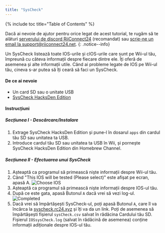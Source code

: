 ```yaml
---
title: "SysCheck"
---
```


{% include toc title="Table of Contents" %}

Dacă ai nevoie de ajutor pentru orice legat de acest tutorial, te rugăm să te alături [serverului de discord RiiConnect24](https://discord.gg/rc24) (recomandat) sau [scrie-ne un email la support@riiconnect24.net](mailto:support@riiconnect24.net).
{: .notice--info}

Un SysCheck listează toate IOS-urile și cIOS-urile care sunt pe Wii-ul tău, împreună cu câteva informații despre fiecare dintre ele. Îți oferă de asemenea și alte informații utile. Când ai probleme legate de IOS pe Wii-ul tău, cineva s-ar putea să îți ceară să faci un SysCheck.

#### De ce ai nevoie

* Un card SD sau o unitate USB
* [SysCheck HacksDen Edition](/assets/files/SysCheckHDE.zip)

#### Instrucțiuni
##### Secțiunea I - Descărcare/Instalare

1. Extrage SysCheck HacksDen Edition și pune-l în dosarul `apps` din cardul tău SD sau unitatea ta USB.
2. Introduce cardul tău SD sau unitatea ta USB în Wii, și pornește SysCheck HacksDen Edition din Homebrew Channel.

##### Secțiunea II - Efectuarea unui SysCheck

1. Așteaptă ca programul să primească niște informații despre Wii-ul tău.
2. Când "This IOS will be tested (Please select)" este afișat pe ecran, apasă A. ![Choose IOS](/images/SysCheck/1.png)
3. Așteaptă ca programul să primească niște informații despre IOS-ul tău.
4. După ce este gata, apasă Butonul `A` dacă vrei să vezi log-ul. ![Completed](/images/SysCheck/2.png)
5. Dacă vrei să împărtășești SysCheck-ul, poți apasă Butonul `A`, care îl va încărca la [syscheck.rc24.xyz](https://syscheck.rc24.xyz/) și îți va da un link. Poți de asemenea să împărtășești fișierul `sysCheck.csv` salvat în rădăcina Cardului tău SD. Fișierul `IOSsysCheck.log` (salvat în rădăcină de asemenea) conține informații adiționale despre IOS-ul tău.
